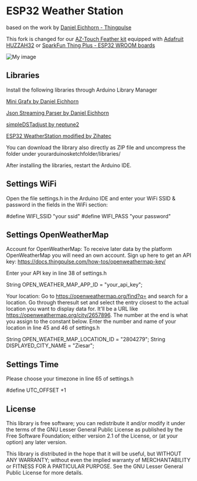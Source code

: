 # ESP32 Weather Station

based on the work by [Daniel Eichhorn - Thingpulse](https://github.com/ThingPulse/esp8266-weather-station)

This fork is changed for our [AZ-Touch Feather kit](https://www.hwhardsoft.de/english/projects/az-touch-feather/) equipped with [Adafruit HUZZAH32](https://www.adafruit.com/product/3405) or [SparkFun Thing Plus - ESP32 WROOM boards](https://www.sparkfun.com/products/15663)

![My image](https://user-images.githubusercontent.com/3049858/93122689-3ff27300-f6c7-11ea-8985-9fe069cd710f.jpg)


## Libraries

Install the following libraries through Arduino Library Manager

[Mini Grafx by Daniel Eichhorn](https://github.com/ThingPulse/minigrafx)

[Json Streaming Parser by Daniel Eichhorn](https://github.com/squix78/json-streaming-parser/blob/master/library.properties)

[simpleDSTadjust by neptune2](https://github.com/neptune2/simpleDSTadjust)

[ESP32 WeatherStation modified by Zihatec](https://github.com/HWHardsoft/ESP32_Weather_Station)

You can download the library also directly as ZIP file and uncompress the folder under yourarduinosketchfolder/libraries/   

After installing the libraries, restart the Arduino IDE. 


## Settings WiFi

Open the file settings.h in the Arduino IDE and enter your WiFi SSID & password in the fields in the WiFi section: 

#define WIFI_SSID "your ssid"
#define WIFI_PASS "your password"


## Settings OpenWeatherMap

Account for OpenWeatherMap: To receive later data by the platform OpenWeatherMap you will need an own account. Sign up here to get an API key: https://docs.thingpulse.com/how-tos/openweathermap-key/

Enter your API key in line 38 of settings.h

String OPEN_WEATHER_MAP_APP_ID = "your_api_key";

Your location: Go to https://openweathermap.org/find?q= and search for a location. Go through theresult set and select the entry closest to the actual location you want to display data for. It'll be a URL like https://openweathermap.org/city/2657896. The number at the end is what you assign to the constant below. Enter the number and name of your location in line 45 and 46 of settings.h

String OPEN_WEATHER_MAP_LOCATION_ID = "2804279";
String DISPLAYED_CITY_NAME = "Ziesar";


## Settings Time

Please choose your timezone in line 65 of settings.h

#define UTC_OFFSET +1



## License

This library is free software; you can redistribute it and/or
modify it under the terms of the GNU Lesser General Public
License as published by the Free Software Foundation; either
version 2.1 of the License, or (at your option) any later version.

This library is distributed in the hope that it will be useful,
but WITHOUT ANY WARRANTY; without even the implied warranty of
MERCHANTABILITY or FITNESS FOR A PARTICULAR PURPOSE.  See the GNU
Lesser General Public License for more details.



